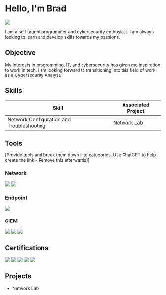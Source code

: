 # Hello, I'm Brad
<a href="https://www.linkedin.com/in/brad-han-41769b70/"><img src="https://img.shields.io/badge/-LinkedIn-0072b1?&style=for-the-badge&logo=linkedin&logoColor=white" /></a>

I am a self taught programmer and cybersecurity enthusiast. I am always looking to learn and develop skills towards my passions.

## Objective

My interests in programming, IT, and cybersecurity has given me inspiration to work in tech. I am looking forward to transitioning into this field of work as a Cybersecurity Analyst.

## Skills

| Skill                                         | Associated Project         |
|-----------------------------------------------|----------------------------|
| Network Configuration and Troubleshooting        | <a href="https://github.com/behan101/Network-Lab/blob/main/README.md">Network Lab</a>|

## Tools
[Provide tools and break them down into categories. Use ChatGPT to help create the link - Remove this afterwards]]

### Network
<div>
    <img src="https://img.shields.io/badge/-Wireshark-1679A7?&style=for-the-badge&logo=Wireshark&logoColor=white" />
    <img src="https://img.shields.io/badge/-Suricata-EF3B2D?&style=for-the-badge&logo=Suricata&logoColor=white" />
</div>

### Endpoint
<div>
    <img src="https://img.shields.io/badge/-Microsoft_Defender_for_Endpoint-00A4EF?&style=for-the-badge&logo=Microsoft&logoColor=white" />
</div>

### SIEM
<div>
    <img src="https://img.shields.io/badge/-Microsoft_Sentinel-0078D4?&style=for-the-badge&logo=Microsoft&logoColor=white" />
    <img src="https://img.shields.io/badge/-Splunk-000000?&style=for-the-badge&logo=Splunk&logoColor=white" />
    <img src="https://img.shields.io/badge/-Elastic-005571?&style=for-the-badge&logo=Elastic&logoColor=white" />
</div>

## Certifications
<div>
<img src="https://img.shields.io/badge/Google%20Cybersecurity-4285F4?style=for-the-badge&logo=google&logoColor=white" />
<img src="https://img.shields.io/badge/Programming%20with%20JavaScript-4267B2?style=for-the-badge&logo=facebook&logoColor=white" />
<img src="https://img.shields.io/badge/Introduction%20to%20Front-End%20Development-4267B2?style=for-the-badge&logo=facebook&logoColor=white" />

<img src="https://img.shields.io/badge/Responsive%20Web%20Design-4A4A4A?style=for-the-badge&logo=freecodecamp&logoColor=white" />
<img src="https://img.shields.io/badge/Business%20Analysis%20Foundations-0077B5?style=for-the-badge&logo=linkedin&logoColor=white" />
</div>

## Projects
- Network Lab
